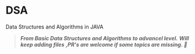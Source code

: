 # DSA
Data Structures and Algorithms in JAVA
> ***From Basic Data Structures and Algorithms to advancel level.***
> ***Will keep adding files***
> ***,PR's are welcome if some topics are missing. 🙏***
> 
